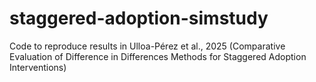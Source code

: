# staggered-adoption-simstudy
Code to reproduce results in Ulloa-Pérez et al., 2025 (Comparative Evaluation of Difference in Differences Methods for Staggered Adoption Interventions)
